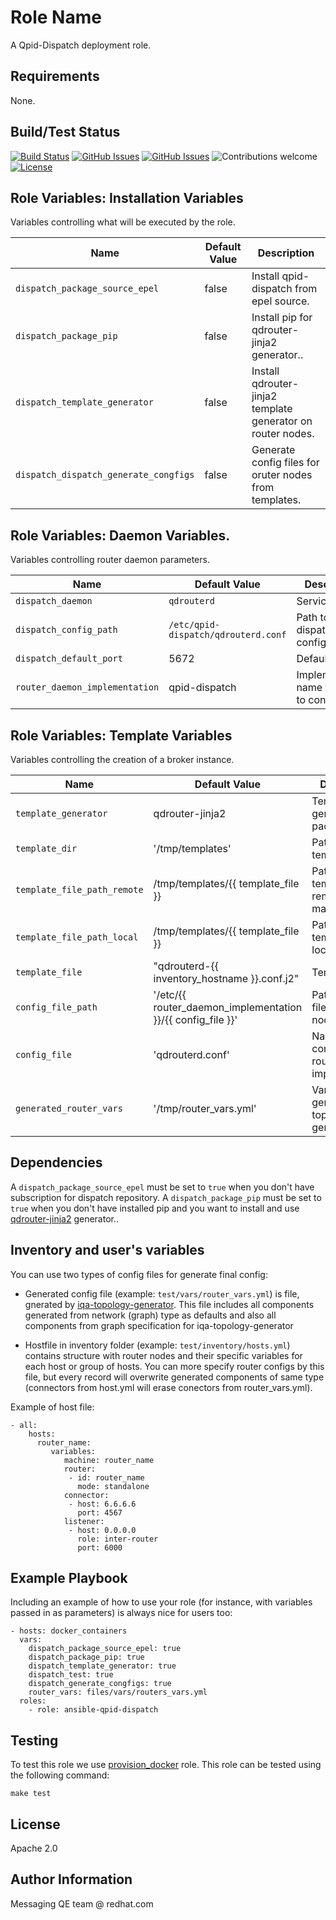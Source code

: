Role Name
=========

A Qpid-Dispatch deployment role.

Requirements
------------

None.

Build/Test Status
------------

[![Build Status](https://travis-ci.org/rh-messaging-qe/ansible-qpid-dispatch.svg?branch=master)](https://travis-ci.org/rh-messaging-qe/ansible-qpid-dispatch)
[![GitHub Issues](https://img.shields.io/github/issues/rh-messaging-qe/ansible-qpid-dispatch.svg)](https://github.com/rh-messaging-qe/ansible-qpid-dispatch/issues)
[![GitHub Issues](https://img.shields.io/github/issues-pr/rh-messaging-qe/ansible-qpid-dispatch.svg)](https://github.com/rh-messaging-qe/ansible-qpid-dispatch/pulls)
![Contributions welcome](https://img.shields.io/badge/contributions-welcome-brightgreen.svg)
[![License](https://img.shields.io/badge/License-Apache%202.0-blue.svg)](https://opensource.org/licenses/Apache-2.0)

Role Variables: Installation Variables
--------------

Variables controlling what will be executed by the role.

| Name              | Default Value       | Description          |
|-------------------|---------------------|----------------------|
| `dispatch_package_source_epel` | false | Install qpid-dispatch from epel source. |
| `dispatch_package_pip` | false | Install pip for qdrouter-jinja2 generator.. |
| `dispatch_template_generator` | false | Install qdrouter-jinja2 template generator on router nodes. |
| `dispatch_dispatch_generate_congfigs` | false | Generate config files for oruter nodes from templates. |


Role Variables: Daemon Variables.
--------------

Variables controlling router daemon parameters.

| Name              | Default Value       | Description          |
|-------------------|---------------------|----------------------|
| `dispatch_daemon` | `qdrouterd` | Service name |
| `dispatch_config_path` | `/etc/qpid-dispatch/qdrouterd.conf` | Path to dispatch config file |
| `dispatch_default_port` | 5672 | Default port |
| `router_daemon_implementation` | qpid-dispatch | Implementation name for path to config file |


Role Variables: Template Variables
--------------

Variables controlling the creation of a broker instance.

| Name              | Default Value       | Description          |
|-------------------|---------------------|----------------------|
| `template_generator` | qdrouter-jinja2 | Template generator package name |
| `template_dir` | '/tmp/templates' | Path to dir for templates |
| `template_file_path_remote` | /tmp/templates/{{ template_file }} | Path to template on remote machine |
| `template_file_path_local` | /tmp/templates/{{ template_file }} | Path to template on local machine |
| `template_file` | "qdrouterd-{{ inventory_hostname }}.conf.j2" | Template name |
| `config_file_path` | '/etc/{{ router_daemon_implementation }}/{{ config_file }}' | Path to config file on router-node |
| `config_file` | 'qdrouterd.conf' | Name of config file for router implementation |
| `generated_router_vars` | '/tmp/router_vars.yml' | Variables generated by topology generator |

Dependencies
------------

A `dispatch_package_source_epel` must be set to `true` when you don't have subscription for dispatch repository.
A `dispatch_package_pip` must be set to `true` when you don't have installed pip and you want to install and use [qdrouter-jinja2](https://github.com/rh-messaging-qe/qdrouterd-jinja2) generator..

Inventory and user's variables
------------

You can use two types of config files for generate final config:

- Generated config file (example: `test/vars/router_vars.yml`) is file, gnerated by [iqa-topology-generator](https://github.com/rh-messaging-qe/iqa-topology-generator). This file includes all components generated from network (graph) type as defaults and also all components from graph specification for iqa-topology-generator

- Hostfile in inventory folder (example: `test/inventory/hosts.yml`) contains structure with router nodes and their specific variables for each host or group of hosts. You can more specify router configs by this file, but every record will overwrite generated components of same type (connectors from host.yml will erase conectors from router_vars.yml).

Example of host file:

	- all:
	    hosts:
	      router_name:
	         variables:
	            machine: router_name
	            router:
	             - id: router_name
	               mode: standalone
	            connector:
	             - host: 6.6.6.6
	               port: 4567
	            listener:
    	         - host: 0.0.0.0
    	           role: inter-router
                   port: 6000

Example Playbook
----------------

Including an example of how to use your role (for instance, with variables passed in as parameters) is always nice for users too:

    - hosts: docker_containers
      vars:
        dispatch_package_source_epel: true
        dispatch_package_pip: true
        dispatch_template_generator: true
        dispatch_test: true
        dispatch_generate_congfigs: true
        router_vars: files/vars/routers_vars.yml
      roles:
        - role: ansible-qpid-dispatch


Testing
----------------

To test this role we use [provision_docker](https://github.com/chrismeyersfsu/provision_docker) role. This role can be tested using the following command:

```make test```

License
-------

Apache 2.0

Author Information
------------------

Messaging QE team @ redhat.com
